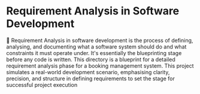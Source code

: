 # Requirement Analysis in Software Development
📌 Requirement Analysis in software development is the process of defining, analysing, and documenting what a software system should do and what constraints it must operate under. It's essentially the blueprinting stage before any code is written. This directory is a blueprint for a detailed requirement analysis phase for a booking management system. This project simulates a real-world development scenario, emphasising clarity, precision, and structure in defining requirements to set the stage for successful project execution
